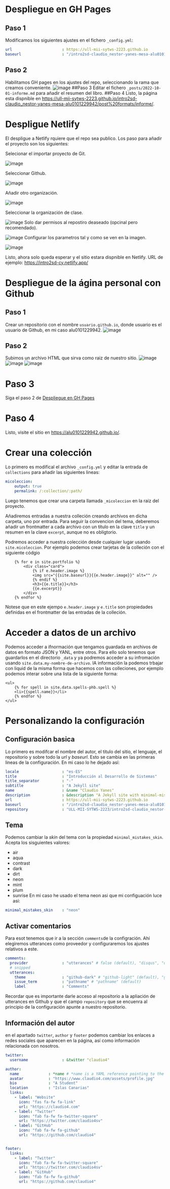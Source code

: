 # Despliegue en GH Pages
## Paso 1
Modificamos los siguientes ajustes en el fichero `_config.yml`:
```yaml
url                      : https://ull-mii-sytws-2223.github.io
baseurl                  : "/intro2sd-claudio_nestor-yanes-mesa-alu0101229942/"
```
## Paso 2
Habilitamos GH pages en los ajustes del repo, seleccionando la rama que creamos conveniente.
![image](https://user-images.githubusercontent.com/9874071/195960484-f2ed6a5a-d461-49fa-81da-5ebfc9c143d0.png)
##Paso 3
Editar el fichero `_posts/2022-10-01-informe.md` para añadir el resumen del libro.
##Paso 4
Listo, la página esta dispnible en https://ull-mii-sytws-2223.github.io/intro2sd-claudio_nestor-yanes-mesa-alu0101229942/post%20formats/informe/.
# Despligue Netlify
El despligue a Netlify rquiere que el repo sea publico.
Los paso para añadir el proyecto son los siguientes:

Selecionar el importar proyecto de Git.

![image](https://user-images.githubusercontent.com/9874071/195960649-2cfd0b59-275f-44d4-8837-d8163194e32a.png)

Seleccionar Github.

![image](https://user-images.githubusercontent.com/9874071/195960671-f80ac306-539a-44d5-9572-47ff066cb0ec.png)

Añadir otro organización.

![image](https://user-images.githubusercontent.com/9874071/195960686-6bd70f45-c961-4a14-94cd-6d943ab03893.png)

Seleccionar la organización de clase.

![image](https://user-images.githubusercontent.com/9874071/195960699-9e4f1adb-3e9b-452d-93aa-a11d29b2ac46.png)
Solo dar permisos al repostiro deaseado (opcinal pero recomendado).

![image](https://user-images.githubusercontent.com/9874071/195960729-8468a188-5696-4c9a-b050-8f9e6a51bc85.png)
Configurar los parametros tal y como se ven en la imagen.

![image](https://user-images.githubusercontent.com/9874071/197417219-27f1bc04-3bcf-4ab6-a0bb-6ecb55d58772.png)

Listo, ahora solo queda esperar y el sitio estara dispnible en Netlify. URL de ejemplo: https://intro2sd-cy.netlify.app/


# Despliegue de la ágina personal con Github
## Paso 1
Crear un repositorio con el nombre `usuario.github.io`, donde usuario es el usuario de Github, en mi caso alu0101229942.
![image](https://user-images.githubusercontent.com/9874071/195961290-a3ed31b8-9522-4b58-8820-7b0f81854fb9.png)
## Paso 2
Subimos un archivo HTML que sirva como raiz de nuestro sitio.
![image](https://user-images.githubusercontent.com/9874071/195961397-9f38a285-d1f1-488c-968a-08a7fffd204b.png)
![image](https://user-images.githubusercontent.com/9874071/195961434-982f639e-ef70-4831-be1a-81065361d1e0.png)
![image](https://user-images.githubusercontent.com/9874071/195961449-858fc1fe-b163-4813-ae32-0dcd922498f7.png)
# Paso 3
Siga el paso 2 de [Despliegue en GH Pages](#paso-2)
# Paso 4
Listo, visite el sitio en https://alu0101229942.github.io/.

# Crear una colección
Lo primero es modifical el archivo `_config.yml` y editar la entrada de `collections` para añadir las siguientes lineas:
```yaml
micoleccion:
    output: true
    permalink: /:collection/:path/
```
Luego tenemos que crear una carpeta llamada `_micoleccion` en la raiz del proyecto.

Añadiremos entradas a nuestra colleción creando archivos en dicha carpeta, uno por entrada. Para seguir la convencion del tema, deberemos añadir un frontmatter a cada archivo con un  titulo en la clave `title` y un resumen en la clave `excerpt`, aunque no es obligtorio.

Podremos acceder a nuestra colección desde cualquier lugar usando `site.micoleccion`. Por ejemplo podemos crear tarjetas de la colleción con el siguiente códgio
```liquid
    {% for e in site.portfolio %}
        <div class="card">
            {% if e.header.image %}
            <img src="{{site.baseurl}}{{e.header.image}}" alt="" />
            {% endif %}
            <h3>{{e.title}}</h3>
            {{e.excerpt}}
        </div>
    {% endfor %}
```
Notese que en este ejempo `e.header.image` y `e.title` son propiedades definidas en el frontmatter de las entradas de la colleción.
# Acceder a datos de un archivo
Podemos acceder a ifnormación que tengamos guardada en archivos de datos en formato JSON y YANL, entre otros. Para ello solo tenemos que guardarlos en el directorio `_data` y ya podremos acceder a su infromación usando `site.data.my-nombre-de-archivo`. lA información la podemos trbajar con liquid de la misma forma que hacemos con las colleciones, por ejemplo podemos interar sobre una lista de la siguiente forma:
```liquid
<ul>
    {% for spell in site.data.spells-phb.spell %}
    <li>{{spell.name}}</li>
    {% endfor %}
</ul>
```
# Personalizando la configuración
## Configuración basica
Lo primero es modifcar el nombre del autor, el titulo del sitio, el lenguaje, el repositorio y sobre todo la *url* y *baseurl*. Esto se cambia en las primeras lineas de la configuración.
En mi caso lo he dejado así:
```yaml
locale                   : "es-ES"
title                    : "Introducción al Desarrollo de Sistemas"
title_separator          : "-"
subtitle                 : "A Jekyll site"
name                     : &name "Claudio Yanes"
description              : &description "A Jekyll site with minimal-mistakes theme."
url                      : https://ull-mii-sytws-2223.github.io
baseurl                  : "/intro2sd-claudio_nestor-yanes-mesa-alu0101229942" 
repository               : "ULL-MII-SYTWS-2223/intro2sd-claudio_nestor-yanes-mesa-alu0101229942"
```
## Tema
Podemos cambiar la *skin* del tema con la propiedad `minimal_mistakes_skin`.
Acepta los sisguientes valores:
* air
* aqua
* contrast
* dark
* dirt
* neon
* mint
* plum
* sunrise
En mi caso he usado el tema neon asi que mi configuación luce así:
```yaml
minimal_mistakes_skin    : "neon" 
```
## Activar comentarios
Para esot tenemos que ir a la sección `comments`de la configración. Ahí elegiremos utterances como proveedor y configuraremos los ajustes relativos a este.
```yaml
comments:
  provider               : "utterances" # false (default), "disqus", "discourse", "facebook", "staticman_v2", "staticman", "utterances", "giscus", "custom"
  # snipped
  utterances:
    theme                : "github-dark" # "github-light" (default), "github-dark"
    issue_term           : "pathname" # "pathname" (default)
    label                : "Comments"
```
Recordar que es importante darle acceso al repositorio a la apliación de utterances en Github y que el campo `repository` que se encuenra al principio de la configuración apunte a nuestro repositorio.
## Información del autor
en el apartado `twitter`, `author` y `footer` podemos cambiar los enlaces a redes sociales que aparecen en la página, así como información relacionada con nosotros.
```yaml
twitter:
  username               : &twitter "claudio4"

author:
  name             : *name # *name is a YAML reference pointing to the &anchor earlier
  avatar           : "https://www.claudio4.com/assets/profile.jpg"
  bio              : "A Student"
  location         : "Islas Canarias"
  links:
    - label: "Website"
      icon: "fas fa-fw fa-link"
      url: "https://claudio4.com"
    - label: "Twitter"
      icon: "fab fa-fw fa-twitter-square"
      url: "https://twitter.com/claudio4sv"
    - label: "GitHub"
      icon: "fab fa-fw fa-github"
      url: "https://github.com/claudio4"


footer:
  links:
    - label: "Twitter"
      icon: "fab fa-fw fa-twitter-square"
      url: "https://twitter.com/claudio4sv"
    - label: "GitHub"
      icon: "fab fa-fw fa-github"
      url: "https://github.com/claudio4"
```
